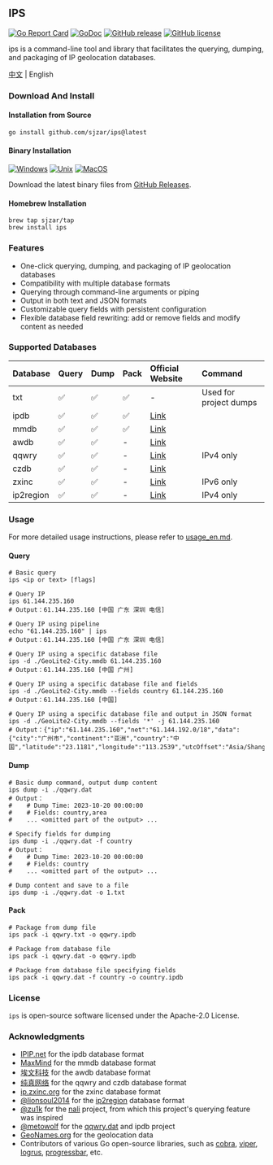 ## IPS

[![Go Report Card](https://goreportcard.com/badge/github.com/sjzar/ips)](https://goreportcard.com/report/github.com/sjzar/ips)
[![GoDoc](https://godoc.org/github.com/sjzar/ips?status.svg)](https://godoc.org/github.com/sjzar/ips)
[![GitHub release](https://img.shields.io/github/release/sjzar/ips.svg)](https://github.com/sjzar/ips/releases)
[![GitHub license](https://img.shields.io/github/license/sjzar/ips.svg)](https://github.com/sjzar/ips/blob/main/LICENSE)

ips is a command-line tool and library that facilitates the querying, dumping, and packaging of IP geolocation databases.

[中文](./README.md) | English

### Download And Install

#### Installation from Source

```bash
go install github.com/sjzar/ips@latest
```

#### Binary Installation

[![Windows](https://img.shields.io/badge/-Windows_x64-blue.svg?style=for-the-badge&logo=windows)](https://github.com/sjzar/ips/releases/latest/download/ips_windows.exe)
[![Unix](https://img.shields.io/badge/-Linux/BSD-red.svg?style=for-the-badge&logo=linux)](https://github.com/sjzar/ips/releases/latest/download/ips_linux)
[![MacOS](https://img.shields.io/badge/-MacOS-lightblue.svg?style=for-the-badge&logo=apple)](https://github.com/sjzar/ips/releases/latest/download/ips_macos)

Download the latest binary files from [GitHub Releases](https://github.com/sjzar/ips/releases).

#### Homebrew Installation

```shell
brew tap sjzar/tap
brew install ips
```

### Features

* One-click querying, dumping, and packaging of IP geolocation databases
* Compatibility with multiple database formats
* Querying through command-line arguments or piping
* Output in both text and JSON formats
* Customizable query fields with persistent configuration
* Flexible database field rewriting: add or remove fields and modify content as needed

### Supported Databases

| Database  | Query | Dump | Pack | Official Website                                  | Command                |
|:----------|:------|:-----|:-----|:--------------------------------------------------|:-----------------------|
| txt       | ✅     | ✅    | ✅    | -                                                 | Used for project dumps |
| ipdb      | ✅     | ✅    | ✅    | [Link](https://ipip.net)                          |                        |
| mmdb      | ✅     | ✅    | ✅    | [Link](https://maxmind.com)                       |                        |
| awdb      | ✅     | ✅    | -    | [Link](https://ipplus360.com)                     |                        |
| qqwry     | ✅     | ✅    | -    | [Link](https://cz88.net)                          | IPv4 only              |
| czdb      | ✅     | ✅    | -    | [Link](https://cz88.net)                          |                        |
| zxinc     | ✅     | ✅    | -    | [Link](https://ip.zxinc.org)                      | IPv6 only              |
| ip2region | ✅     | ✅    | -    | [Link](https://github.com/lionsoul2014/ip2region) | IPv4 only              |

### Usage

For more detailed usage instructions, please refer to [usage_en.md](./docs/usage_en.md).

#### Query

```shell
# Basic query
ips <ip or text> [flags]

# Query IP
ips 61.144.235.160
# Output：61.144.235.160 [中国 广东 深圳 电信]

# Query IP using pipeline
echo "61.144.235.160" | ips
# Output：61.144.235.160 [中国 广东 深圳 电信]

# Query IP using a specific database file
ips -d ./GeoLite2-City.mmdb 61.144.235.160
# Output：61.144.235.160 [中国 广州]

# Query IP using a specific database file and fields
ips -d ./GeoLite2-City.mmdb --fields country 61.144.235.160
# Output：61.144.235.160 [中国]

# Query IP using a specific database file and output in JSON format
ips -d ./GeoLite2-City.mmdb --fields '*' -j 61.144.235.160
# Output：{"ip":"61.144.235.160","net":"61.144.192.0/18","data":{"city":"广州市","continent":"亚洲","country":"中国","latitude":"23.1181","longitude":"113.2539","utcOffset":"Asia/Shanghai"}}
```

#### Dump

```shell
# Basic dump command, output dump content
ips dump -i ./qqwry.dat
# Output：
#    # Dump Time: 2023-10-20 00:00:00
#    # Fields: country,area
#    ... <omitted part of the output> ...

# Specify fields for dumping
ips dump -i ./qqwry.dat -f country
# Output：
#    # Dump Time: 2023-10-20 00:00:00
#    # Fields: country
#    ... <omitted part of the output> ...

# Dump content and save to a file
ips dump -i ./qqwry.dat -o 1.txt
```

#### Pack

```shell
# Package from dump file
ips pack -i qqwry.txt -o qqwry.ipdb

# Package from database file
ips pack -i qqwry.dat -o qqwry.ipdb

# Package from database file specifying fields
ips pack -i qqwry.dat -f country -o country.ipdb
```

### License

`ips` is open-source software licensed under the Apache-2.0 License.

### Acknowledgments

* [IPIP.net](https://ipip.net) for the ipdb database format
* [MaxMind](https://maxmind.com) for the mmdb database format
* [埃文科技](https://ipplus360.com) for the awdb database format
* [纯真网络](https://cz88.net) for the qqwry and czdb database format
* [ip.zxinc.org](https://ip.zxinc.org) for the zxinc database format
* [@lionsoul2014](https://github.com/lionsoul2014) for the [ip2region](https://github.com/lionsoul2014/ip2region) database format
* [@zu1k](https://github.com/zu1k) for the [nali](https://github.com/zu1k/nali) project, from which this project's querying feature was inspired
* [@metowolf](https://github.com/metowolf) for the [qqwry.dat](https://github.com/metowolf/qqwry.dat) and ipdb project
* [GeoNames.org](https://geonames.org) for the geolocation data
* Contributors of various Go open-source libraries, such as [cobra](https://github.com/spf13/cobra), [viper](https://github.com/spf13/viper), [logrus](https://github.com/sirupsen/logrus), [progressbar](https://github.com/schollz/progressbar), etc.
